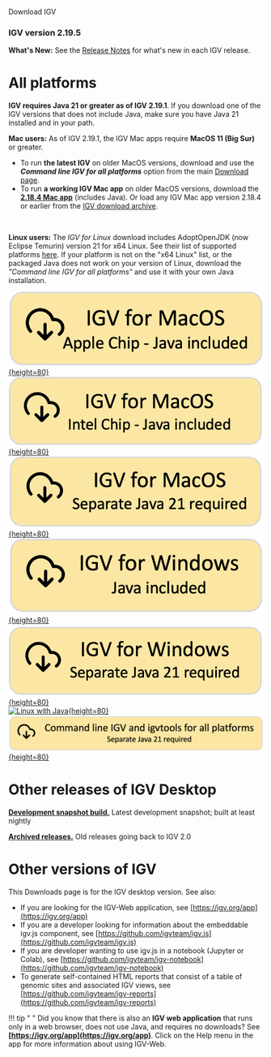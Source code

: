 <!---
The page title should not go in the menu
-->
<script src="../js/ua-parser.min.js"></script>
<script>
document.addEventListener("DOMContentLoaded", function os() {
    const parser = new UAParser()
    const osName = parser.getOS().name
    const cpu = parser.getCPU()

    let href = null
    let imgAlt = null
    let imgSrc = null

    if (osName.indexOf('Mac OS') !== -1) {
        // This is mac.
        // Note the following values did NOT identify M1 macs:
        //  * parser.getResult().cpu.architecture
        //  * window.navigator.platform
        //  * window.navigator.userAgent
        // Thus, the ugliness that follows:
        const w = document.createElement("canvas").getContext("webgl")
        const d = w.getExtension('WEBGL_debug_renderer_info')
        const g = d && w.getParameter(d.UNMASKED_RENDERER_WEBGL) || ""
        if (g.match(/Apple/)) {
            console.log("Apple Silicon")
            href = 'https://data.broadinstitute.org/igv/projects/downloads/2.19/IGV_MacApp_2.19.5_WithJava.zip'
            imgAlt = 'MacApp Apple with java'
            imgSrc = '../img/DownloadYMacWithJavaApple.png'
        } else {
            console.log("Apple Intel")
            href = "https://data.broadinstitute.org/igv/projects/downloads/2.19/IGV_MacAppIntel_2.19.5_WithJava.zip"
            imgAlt = "MacApp Intel with java"
            imgSrc = "../img/DownloadYMacWithJavaIntel.png"
        }
    } else if (osName.indexOf('Windows') !== -1 || cpu === 'amd64') {
        console.log("Windows")
        href = "https://data.broadinstitute.org/igv/projects/downloads/2.19/IGV_Win_2.19.5-WithJava-installer.exe"
        imgAlt = "Windows snapshot with java"
        imgSrc = "../img/DownloadYWindowsWithJava.png"
    } else if (osName.indexOf('Linux') !== -1 || osName.indexOf('Ubuntu') !== -1) {
        console.log("Linux")
        href = "https://data.broadinstitute.org/igv/projects/downloads/2.19/IGV_Linux_2.19.5_WithJava.zip"
        imgAlt = "Linux with Java"
        imgSrc = "../img/DownloadYLinuxWithJava.png"
    }

    if(href) {
        const cell = document.getElementById('download_container')
        const anchor = document.createElement("a")
        anchor.href = href
        const element = document.createElement("img")
        element.setAttribute("height", "80")
        element.setAttribute("alt", imgAlt)
        element.setAttribute("src", imgSrc)
        anchor.appendChild(element)
        cell.appendChild(anchor)
    }
    else {
        console.log("Platform not detected")
    }

})
</script>


<p class="page-title"> Download IGV </p>

### IGV version 2.19.5

<div id="download_container"></div>

**What's New:** See the [Release Notes](ReleaseNotes/2.19.x.md) for what's new in each IGV release.


# All platforms

**IGV requires Java 21 or greater as of IGV 2.19.1**. If you download one of the IGV versions that does not include Java, make sure you have Java 21 installed and in your path.

**Mac users:** As of IGV 2.19.1, the IGV Mac apps require **MacOS 11 (Big Sur)** or greater.
 
* To run **the latest IGV** on older MacOS versions, download and use the ***Command line IGV for all platforms*** option from the main [Download page](https://igv.org/doc/desktop/#DownloadPage/). 
* To run **a working IGV Mac app** on older MacOS versions, download the [**2.18.4 Mac app**](https://data.broadinstitute.org/igv/projects/downloads/2.18/IGV_MacApp_2.18.4_WithJava.zip) (includes Java). Or load any IGV Mac app version 2.18.4 or earlier from the [IGV download archive](https://data.broadinstitute.org/igv/projects/downloads/).
<br>

**Linux users:** The *IGV for Linux* download includes AdoptOpenJDK (now Eclipse Temurin) version 21 for x64 Linux. See their list of supported platforms [here](https://adoptium.net/supported-platforms/). If your platform is not on the "x64 Linux" list, or the packaged Java does not work on your version of Linux, download the *"Command line IGV for all platforms"* and use it with your own Java installation.
<br> 

[![MacApp Apple with java](img/DownloadYMacWithJavaApple.png){height=80}](https://data.broadinstitute.org/igv/projects/downloads/2.19/IGV_MacApp_2.19.5_WithJava.zip)
[![MacApp Intel with java](img/DownloadYMacWithJavaIntel.png){height=80}](https://data.broadinstitute.org/igv/projects/downloads/2.19/IGV_MacAppIntel_2.19.5_WithJava.zip)
[![MacApp no java](img/DownloadYMacNeedsJava21.png){height=80}](https://data.broadinstitute.org/igv/projects/downloads/2.19/IGV_MacApp_2.19.5.zip)
<br>
[![Windows snapshot with java](img/DownloadYWindowsWithJava.png){height=80}](https://data.broadinstitute.org/igv/projects/downloads/2.19/IGV_Win_2.19.5-WithJava-installer.exe)
[![Windows no java](img/DownloadYWindowsNoJava21.png){height=80}](https://data.broadinstitute.org/igv/projects/downloads/2.19/IGV_Win_2.19.5-installer.exe)
<br>
[![Linux with Java](img/DownloadYLinuxWithJava.png){height=80}](https://data.broadinstitute.org/igv/projects/downloads/2.19/IGV_Linux_2.19.5_WithJava.zip)
<br>
[![Command line no java](img/DownloadYCommandLineNoJava21.png){height=80}](https://data.broadinstitute.org/igv/projects/downloads/2.19/IGV_2.19.5.zip)

# Other releases of IGV Desktop

**[Development snapshot build.](DownloadSnapshot.md)** Latest development snapshot; built at least nightly

**[Archived releases.](https://data.broadinstitute.org/igv/projects/downloads/)** Old releases going back to IGV 2.0

# Other versions of IGV

This Downloads page is for the IGV desktop version. See also:

- If you are looking for the IGV-Web application, see [https://igv.org/app](https://igv.org/app)
- If you are a developer looking for information about the embeddable igv.js component,
  see [https://github.com/igvteam/igv.js](https://github.com/igvteam/igv.js)
- If you are developer wanting to use igv.js in a notebook (Jupyter or Colab),
  see [https://github.com/igvteam/igv-notebook](https://github.com/igvteam/igv-notebook)
- To generate self-contained HTML reports that consist of a table of genomic sites and associated IGV views,
  see [https://github.com/igvteam/igv-reports](https://github.com/igvteam/igv-reports)


!!! tip " "
    Did you know that there is also an **IGV web application** that runs only in a web browser, does not use Java, and requires no downloads? See **[https://igv.org/app](https://igv.org/app)**. Click on the Help menu in the app for more information about using IGV-Web.


